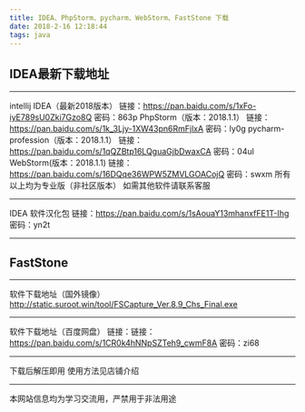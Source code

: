 ```yaml
---
title: IDEA、PhpStorm、pycharm、WebStorm、FastStone 下载
date: 2018-2-16 12:18:44
tags: java
---
```



IDEA最新下载地址
-----
********************************
intellij IDEA（最新2018版本）
链接：https://pan.baidu.com/s/1xFo-iyE789sU0Zki7Gzo8Q 
密码：863p
PhpStorm（版本：2018.1.1）
链接：https://pan.baidu.com/s/1k_3Ljy-1XW43pn6RmFjlxA 
密码：ly0g
pycharm-profession（版本：2018.1.1）
链接：https://pan.baidu.com/s/1qQZBtp16LQguaGjbDwaxCA 
密码：04ul
WebStorm(版本：2018.1.1)
链接：https://pan.baidu.com/s/16DQqe36WPW5ZMVLGOACojQ 
密码：swxm
所有以上均为专业版（非社区版本）
如需其他软件请联系客服
*********************************
IDEA 软件汉化包
链接：https://pan.baidu.com/s/1sAouaY13mhanxfFE1T-Ihg 
密码：yn2t
*********************************

FastStone
---------
***********************************
软件下载地址（国外镜像）
http://static.suroot.win/tool/FSCapture_Ver.8.9_Chs_Final.exe
***********************************
软件下载地址（百度网盘）
链接：链接：https://pan.baidu.com/s/1CR0k4hNNpSZTeh9_cwmF8A 
密码：zi68
***********************************
下载后解压即用
使用方法见店铺介绍
***********************************


本网站信息均为学习交流用，严禁用于非法用途